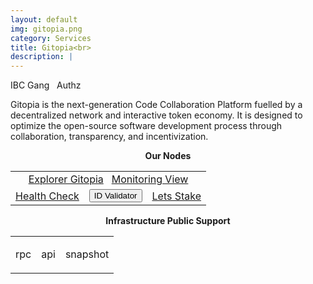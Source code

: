 ```yaml
---
layout: default
img: gitopia.png
category: Services
title: Gitopia<br>
description: |
---
```


<span  class="badge badge-primary" data-toggle="tooltip" data-html="true" title="<b>Gitopia <=> Osmosis</b>">IBC Gang</span>
&nbsp;
<span  class="badge badge-primary" data-toggle="tooltip" data-html="true" title="<b>enabled</b>">Authz</span>



Gitopia is the next-generation Code Collaboration Platform fuelled by a decentralized network and interactive token economy. It is designed to optimize the open-source software development process through collaboration, transparency, and incentivization.




<p align="center"><b>Our Nodes </b></p>
<table class="table">
<tr>
   <td colspan=3 style="text-align: center" class="justify-content-center">
       <a href="https://explorer.tendermint.roomit.xyz/gitopia/staking/gitopiavaloper1pv8fkl4t7wk9mwptkwf8pemy9rt8qpkydr6k3p" class="btn btn-success margin-top" target="_blank">Explorer Gitopia</a>
       &nbsp;
         <a href="/pdf/RoomIT_Akash-Grafana.pdf" class="btn btn-success margin-top">Monitoring View</a> 
   </td>
</tr>
<tr>
   <td>
       <a href="https://health.roomit.xyz/status/gitopia/" class="btn btn-info margin-top" target="_blank">Health Check</a>
   </td> 
   <td>
      <button onclick="clip_gitopia_three()"  class="btn btn-warning margin-top">ID Validator</button>
      <input type="text" id="clip_gitopia" value="gitopiavaloper1pv8fkl4t7wk9mwptkwf8pemy9rt8qpkydr6k3p" hidden=true> 
   </td>
   <td>
      <a href="https://explorer.tendermint.roomit.xyz/gitopia/staking/gitopiavaloper1pv8fkl4t7wk9mwptkwf8pemy9rt8qpkydr6k3p" class="btn btn-danger margin-top" target="_blank">Lets Stake</a>
   </td>
</tr>
</table>

<p align="center"><b>Infrastructure Public Support</b></p>
<table>
<tr>
   <td ><p class="badge badge-primary">rpc</p></td>
   <td ><p class="badge badge-primary">api</p></td>
   <td ><p class="badge badge-primary">snapshot</p></td>
</tr>
</table>